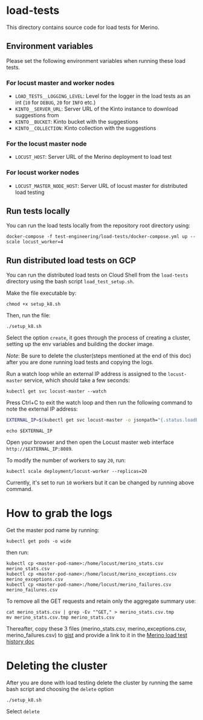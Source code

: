 # load-tests

This directory contains source code for load tests for Merino.

## Environment variables

Please set the following environment variables when running these load tests.

### For locust master and worker nodes

* `LOAD_TESTS__LOGGING_LEVEL`: Level for the logger in the load tests as an int (`10` for `DEBUG`, `20` for `INFO` etc.)
* `KINTO__SERVER_URL`: Server URL of the Kinto instance to download suggestions from
* `KINTO__BUCKET`: Kinto bucket with the suggestions
* `KINTO__COLLECTION`: Kinto collection with the suggestions

### For the locust master node

* `LOCUST_HOST`: Server URL of the Merino deployment to load test

### For locust worker nodes

* `LOCUST_MASTER_NODE_HOST`: Server URL of locust master for distributed load testing

## Run tests locally

You can run the load tests locally from the repository root directory using:

```text
docker-compose -f test-engineering/load-tests/docker-compose.yml up --scale locust_worker=4
```

## Run distributed load tests on GCP

You can run the distributed load tests on Cloud Shell from the `load-tests`
directory using the bash script `load_test_setup.sh`.

Make the file executable by:

```text
chmod +x setup_k8.sh
```

Then, run the file:

```text
./setup_k8.sh
```
Select the option `create`, it goes through the process of creating a cluster, setting up the env variables
and building the docker image.

*Note*: Be sure to delete the cluster(steps mentioned at the end of this doc) after you are done running load tests and copying the logs.

Run a watch loop while an external IP address is assigned to the `locust-master` service, which should take a few seconds:

```text
kubectl get svc locust-master --watch
```

Press Ctrl+C to exit the watch loop and then run the following command to note the external IP address:

```bash
EXTERNAL_IP=$(kubectl get svc locust-master -o jsonpath="{.status.loadBalancer.ingress[0].ip}")
```

```text
echo $EXTERNAL_IP
```

Open your browser and then open the Locust master web interface `http://$EXTERNAL_IP:8089`.

To modify the number of workers to say `20`, run:

```text
kubectl scale deployment/locust-worker --replicas=20
```

Currently, it's set to run `10` workers but it can be changed by running above command.


# How to grab the logs

Get the master pod name by running:

```text
kubectl get pods -o wide
```

then run:

```text
kubectl cp <master-pod-name>:/home/locust/merino_stats.csv merino_stats.csv
kubectl cp <master-pod-name>:/home/locust/merino_exceptions.csv merino_exceptions.csv
kubectl cp <master-pod-name>:/home/locust/merino_failures.csv merino_failures.csv
```

To remove all the GET requests and retain only the aggregate summary use:

```text
cat merino_stats.csv | grep -Ev "^GET," > merino_stats.csv.tmp
mv merino_stats.csv.tmp merino_stats.csv
```

Thereafter, copy these 3 files (merino_stats.csv, merino_exceptions.csv, merino_failures.csv) to [gist](https://gist.github.com/new) and provide a link to it in the [Merino load test history doc](https://docs.google.com/document/d/1BGNhKuclUH40Bit9KxYWLiv_N_VnE66uxi9pBFbRWbg/edit)

# Deleting the cluster

After you are done with load testing delete the cluster by running the same bash script and choosing the `delete` option

```text
./setup_k8.sh
```
Select `delete`

